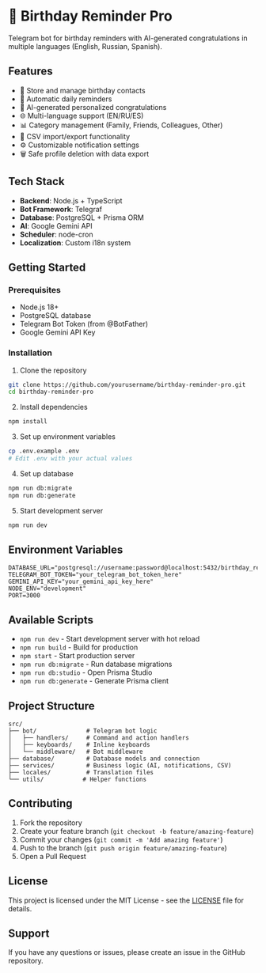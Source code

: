 # 🎉 Birthday Reminder Pro

Telegram bot for birthday reminders with AI-generated congratulations in multiple languages (English, Russian, Spanish).

## Features

- 📅 Store and manage birthday contacts
- 🔔 Automatic daily reminders
- 🤖 AI-generated personalized congratulations
- 🌐 Multi-language support (EN/RU/ES)
- 📊 Category management (Family, Friends, Colleagues, Other)
- 📁 CSV import/export functionality
- ⚙️ Customizable notification settings
- 🗑️ Safe profile deletion with data export

## Tech Stack

- **Backend**: Node.js + TypeScript
- **Bot Framework**: Telegraf
- **Database**: PostgreSQL + Prisma ORM
- **AI**: Google Gemini API
- **Scheduler**: node-cron
- **Localization**: Custom i18n system

## Getting Started

### Prerequisites

- Node.js 18+
- PostgreSQL database
- Telegram Bot Token (from @BotFather)
- Google Gemini API Key

### Installation

1. Clone the repository

```bash
git clone https://github.com/yourusername/birthday-reminder-pro.git
cd birthday-reminder-pro
```

2. Install dependencies

```bash
npm install
```

3. Set up environment variables

```bash
cp .env.example .env
# Edit .env with your actual values
```

4. Set up database

```bash
npm run db:migrate
npm run db:generate
```

5. Start development server

```bash
npm run dev
```

## Environment Variables

```env
DATABASE_URL="postgresql://username:password@localhost:5432/birthday_reminder"
TELEGRAM_BOT_TOKEN="your_telegram_bot_token_here"
GEMINI_API_KEY="your_gemini_api_key_here"
NODE_ENV="development"
PORT=3000
```

## Available Scripts

- `npm run dev` - Start development server with hot reload
- `npm run build` - Build for production
- `npm start` - Start production server
- `npm run db:migrate` - Run database migrations
- `npm run db:studio` - Open Prisma Studio
- `npm run db:generate` - Generate Prisma client

## Project Structure

```
src/
├── bot/              # Telegram bot logic
│   ├── handlers/     # Command and action handlers
│   ├── keyboards/    # Inline keyboards
│   └── middleware/   # Bot middleware
├── database/         # Database models and connection
├── services/         # Business logic (AI, notifications, CSV)
├── locales/          # Translation files
└── utils/           # Helper functions
```

## Contributing

1. Fork the repository
2. Create your feature branch (`git checkout -b feature/amazing-feature`)
3. Commit your changes (`git commit -m 'Add amazing feature'`)
4. Push to the branch (`git push origin feature/amazing-feature`)
5. Open a Pull Request

## License

This project is licensed under the MIT License - see the [LICENSE](LICENSE) file for details.

## Support

If you have any questions or issues, please create an issue in the GitHub repository.

